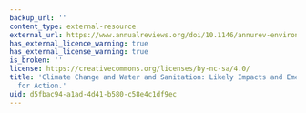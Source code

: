 ```yaml
---
backup_url: ''
content_type: external-resource
external_url: https://www.annualreviews.org/doi/10.1146/annurev-environ-110615-085856
has_external_licence_warning: true
has_external_license_warning: true
is_broken: ''
license: https://creativecommons.org/licenses/by-nc-sa/4.0/
title: 'Climate Change and Water and Sanitation: Likely Impacts and Emerging Trends
  for Action.'
uid: d5fbac94-a1ad-4d41-b580-c58e4c1df9ec
---
```

